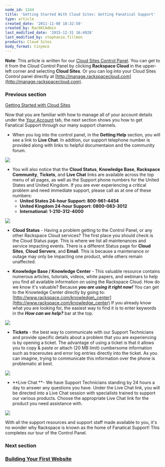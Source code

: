 ```yaml
---
node_id: 1244
title: 'Getting Started With Cloud Sites: Getting Fanatical Support'
type: article
created_date: '2011-11-08 18:32:50'
created_by: RackKCAdmin
last_modified_date: '2015-12-31 16:4928'
last_modified_by: stephanie.fillmon
products: Cloud Sites
body_format: tinymce
---
```


**Note**: This article is written for our [Cloud Sites Control
Panel](https://manage.rackspacecloud.com/). You can get to it from the
Cloud Control Panel by clicking **Rackspace Cloud** in the upper-left
corner and selecting **Cloud Sites**.  Or you can log into your Cloud
Sites Control panel directly at
[http://manage.rackspacecloud.com](http://manage.rackspacecloud.com).

### Previous section

[Getting Started with Cloud
Sites](https://admin.rackspace.com/knowledge_center/getting-started/cloud-sites)

Now that you are familiar with how to manage all of your account details
under the [Your
Account](http://www.rackspace.com/knowledge_center/node/2005) tab, the
next section shows you how to get Fanatical Support through our many
support channels.

-   When you log into the control panel, in the **Getting Help**
    section, you will see a link to **Live Chat**.  In addtion, our
    support telephone number is provided along with links to helpful
    documentaion and the community forum. 

![](/knowledge_center/sites/default/files/field/image/CP-Home.PNG)

-   You will also notice that the **Cloud Status**, **Knowledge Base**,
    **Rackspace Community**, **Tickets**, and **Live Chat** links are
    available across the top menu of all pages, as well as the Support
    phone numbers for the United States and United Kingdom.  If you are
    ever experiencing a critical problem and need immediate support,
    please call as at one of these numbers:
    -   **United States 24-hour Support:  800-961-4454**
    -   **United Kingdom 24-hour Support:  0800-083-3012**
    -   **International: 1-210-312-4000**

![](/knowledge_center/sites/default/files/field/image/CP-Supportlinks.PNG)

 

-   **Cloud Status** - Having a problem getting to the Control Panel, or
    any other Rackspace Cloud services?  The first place you should
    check is the Cloud Status page.  This is where we list all
    maintenances and service impacting events.  There is a different
    Status page for **Cloud Sites**, **Cloud Servers**, and **Email**.
     This is because a maintenance or outage may only be impacting one
    product, while others remain unaffected. 

 

-   **Knowledge Base / Knowledge Center** - This valuable resource
    contains numerous articles, tutorials, videos, white papers, and
    webinars to help you find all available information on using the
    Rackspace Cloud.  How do we know it's valuable?  Because ***you are
    using it right now!***  You can get to the Knowledge Center directly
    by going to:
     [http://www.rackspace.com/knowledge\_center](http://www.rackspace.com/knowledge_center) 
    If you already know what you are looking for, the easiest way to
    find it is to enter keywords in the ***How can we help?*** bar at
    the top.

![](/knowledge_center/sites/default/files/field/image/CP-KC.png)

-   **Tickets** - the best way to communicate with our Support
    Technicians and provide specific details about a problem that you
    are experiencing is by opening a ticket.  The advantage of using a
    ticket is that it allows you to copy & paste or attach (20 MB limit)
    cumbersome information such as traceroutes and error log entries
    directly into the ticket.  As you can imagine, trying to communicate
    this information over the phone is problematic at best. 

![](/knowledge_center/sites/default/files/field/image/CP-ticket.PNG)

-   **Live Chat **- We have Support Technicians standing by 24 hours a
    day to answer any questions you have.  Under the Live Chat link, you
    will be directed into a Live Chat session with specialists trained
    to support our various products.  Choose the appropriate Live Chat
    link for the product you need assistance with.

![](/knowledge_center/sites/default/files/field/image/CP-chat.PNG)

With all the support resources and support staff made available to you,
it's no wonder why Rackspace is known as the home of Fanatical Support!
 This completes our tour of the Control Panel.

### Next section

### [Building Your First Website](http://www.rackspace.com/knowledge_center/article/building-your-first-website)


